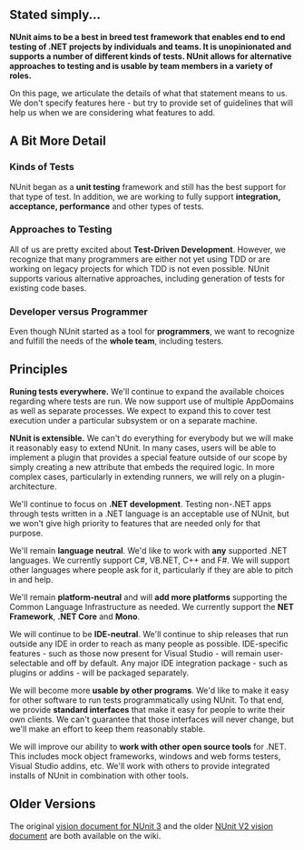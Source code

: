 ## Stated simply...

**NUnit aims to be a best in breed test framework that enables end to end testing of .NET projects by individuals and teams. It is unopinionated and supports a number of different kinds of tests. NUnit allows for alternative approaches to testing and is usable by team members in a variety of roles.**

On this page, we articulate the details of what that statement means to us. We don't specify features here - but try to provide set of guidelines that will help us when we are considering what features to add.

## A Bit More Detail

### Kinds of Tests

NUnit began as a **unit testing** framework and still has the best support for that type of test. In addition, we are working to fully support **integration, acceptance, performance** and other types of tests.

### Approaches to Testing

All of us are pretty excited about **Test-Driven Development**. However, we recognize that many programmers are either not yet using TDD or are working on legacy projects for which TDD is not even possible. NUnit supports various alternative approaches, including generation of tests for existing code bases.

### Developer versus Programmer

Even though NUnit started as a tool for **programmers**, we want to recognize and fulfill the needs of the **whole team**, including testers.

## Principles

**Runing tests everywhere.** We'll continue to expand the available choices regarding where tests are run. We now support use of multiple AppDomains as well as separate processes. We expect to expand this to cover test execution under a particular subsystem or on a separate machine.

**NUnit is extensible.** We can't do everything for everybody but we will make it reasonably easy to extend NUnit. In many cases, users will be able to implement a plugin that provides a special feature outside of our scope by simply creating a new attribute that embeds the required logic. In more complex cases, particularly in extending runners, we will rely on a plugin-architecture.

We'll continue to focus on **.NET development**. Testing non-.NET apps through tests written in a .NET language is an acceptable use of NUnit, but we won't give high priority to features that are needed only for that purpose.

We'll remain **language neutral**. We'd like to work with **any** supported .NET languages. We currently support C#, VB.NET, C++ and F#. We will support other languages where people ask for it, particularly if they are able to pitch in and help.

We'll remain **platform-neutral** and will **add more platforms** supporting the Common Language Infrastructure as needed. We currently support the **NET Framework**, **.NET Core** and **Mono**.

We will continue to be **IDE-neutral**. We'll continue to ship releases that run outside any IDE in order to reach as many people as possible. IDE-specific features - such as those now present for Visual Studio - will remain user-selectable and off by default. Any major IDE integration package - such as plugins or addins - will be packaged separately.

We will become more **usable by other programs**. We'd like to make it easy for other software to run tests programmatically using NUnit. To that end, we provide **standard interfaces** that make it easy for people to write their own clients. We can't guarantee that those interfaces will never change, but we'll make an effort to keep them reasonably stable.

We will improve our ability to **work with other open source tools** for .NET. This includes mock object frameworks, windows and web forms testers, Visual Studio addins, etc. We'll work with others to provide integrated installs of NUnit in combination with other tools.

## Older Versions

The original [vision document for NUnit 3](https://github.com/nunit/docs/wiki/NUnit-Vision) and the older [NUnit V2 vision document](https://github.com/nunit/docs/wiki/Original-Vision) are both available on the wiki.